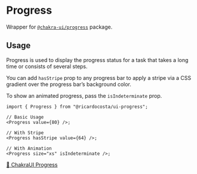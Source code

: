 # Progress

Wrapper for [`@chakra-ui/progress`](https://github.com/chakra-ui/chakra-ui/tree/main/packages/components/progress) package.

## Usage

Progress is used to display the progress status for a task that takes a long time or consists of several steps.

You can add `hasStripe` prop to any progress bar to apply a stripe via a CSS gradient over the progress bar’s background color.

To show an animated progress, pass the `isIndeterminate` prop.

```tsx
import { Progress } from "@ricardocosta/ui-progress";

// Basic Usage
<Progress value={80} />;

// With Stripe
<Progress hasStripe value={64} />;

// With Animation
<Progress size="xs" isIndeterminate />;
```

[🔗 ChakraUI Progress](https://chakra-ui.com/docs/components/progress)
